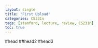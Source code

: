 ```yaml
---
layout: single
title: "First Upload"
categories: CS231n
tags: [stanford, lecture, review, CS231n]
toc: true
---
```

#head
##head2
#head3
